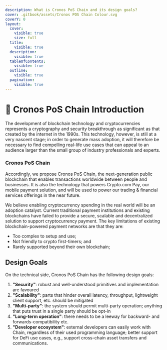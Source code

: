 ```yaml
---
description: What is Cronos PoS Chain and its design goals?
cover: .gitbook/assets/Cronos POS Chain Colour.svg
coverY: 0
layout:
  cover:
    visible: true
    size: full
  title:
    visible: true
  description:
    visible: true
  tableOfContents:
    visible: true
  outline:
    visible: true
  pagination:
    visible: true
---
```


# 📑 Cronos PoS Chain Introduction

The development of blockchain technology and cryptocurrencies represents a cryptography and security breakthrough as significant as that created by the internet in the 1990s. This technology, however, is still at a very nascent stage; in order to generate mass adoption, it will therefore be necessary to find compelling real-life use cases that can appeal to an audience larger than the small group of industry professionals and experts.

### Cronos PoS Chain

Accordingly, we propose Cronos PoS Chain, the next-generation public blockchain that enables transactions worldwide between people and businesses. It is also the technology that powers Crypto.com Pay, our mobile payment solution, and will be used to power our trading & financial services offerings in the near future.

We believe enabling cryptocurrency spending in the real world will be an adoption catalyst. Current traditional payment institutions and existing blockchains have failed to provide a secure, scalable and decentralized solution to support cryptocurrency payment. The key limitations of existing blockchain-powered payment networks are that they are:

* Too complex to setup and use;
* Not friendly to crypto first-timers; and
* Rarely supported beyond their own blockchain;

## Design Goals

On the technical side, Cronos PoS Chain has the following design goals:

1. **"Security"**: robust and well-understood primitives and implementation are favoured
2. **"Scalability"**: parts that hinder overall latency, throughput, lightweight client support, etc. should be mitigated
3. **"Multi-party"**: the system should permit multi-party operation; anything that puts trust in a single party should be opt-in
4. **"Long-term operation"**: there needs to be a leeway for backward- and forwards-compatibility etc.
5. **"Developer ecosystem"**: external developers can easily work with Chain, regardless of their used programming language; better support for DeFi use cases, e.g., support cross-chain asset transfers and communications.
